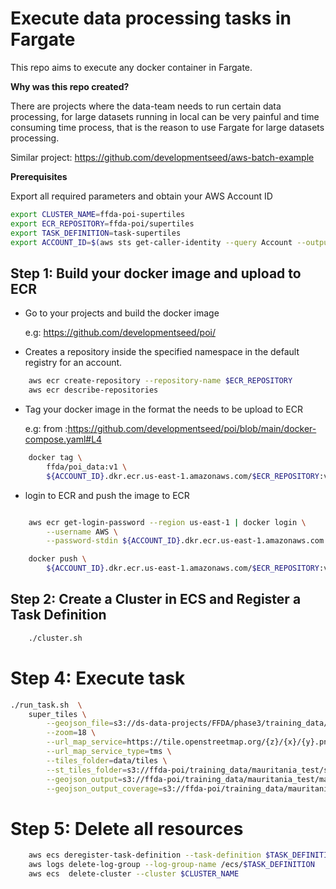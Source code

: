# Execute data processing tasks in Fargate

This repo aims to execute any docker container in Fargate. 

**Why was this repo created?**

There are projects where the data-team needs to run certain data processing, for large datasets  running in local can be very painful and time consuming time process,   that is the reason to use Fargate  for large datasets processing.

Similar project: https://github.com/developmentseed/aws-batch-example


**Prerequisites**

Export all required parameters and obtain your AWS Account ID

```sh
export CLUSTER_NAME=ffda-poi-supertiles
export ECR_REPOSITORY=ffda-poi/supertiles
export TASK_DEFINITION=task-supertiles
export ACCOUNT_ID=$(aws sts get-caller-identity --query Account --output text)
```


## Step 1: Build your docker image and upload to ECR


- Go to your projects and build the docker image

    e.g: https://github.com/developmentseed/poi/



- Creates a repository inside the specified namespace in the default registry for an account.

```bash
    aws ecr create-repository --repository-name $ECR_REPOSITORY
    aws ecr describe-repositories
```



- Tag your docker image in the format the needs to be upload to ECR

    e.g: from :https://github.com/developmentseed/poi/blob/main/docker-compose.yaml#L4

```bash
    docker tag \
        ffda/poi_data:v1 \
        ${ACCOUNT_ID}.dkr.ecr.us-east-1.amazonaws.com/$ECR_REPOSITORY:v1
```

- login to ECR and push the image to ECR


```bash

    aws ecr get-login-password --region us-east-1 | docker login \
        --username AWS \
        --password-stdin ${ACCOUNT_ID}.dkr.ecr.us-east-1.amazonaws.com

    docker push \
        ${ACCOUNT_ID}.dkr.ecr.us-east-1.amazonaws.com/$ECR_REPOSITORY:v1
```


## Step 2: Create a Cluster in ECS and Register a Task Definition

```bash
    ./cluster.sh
```


# Step 4: Execute task 

```sh
./run_task.sh  \
    super_tiles \
        --geojson_file=s3://ds-data-projects/FFDA/phase3/training_data/mauritania_training_data.geojson \
        --zoom=18 \
        --url_map_service=https://tile.openstreetmap.org/{z}/{x}/{y}.png \
        --url_map_service_type=tms \
        --tiles_folder=data/tiles \
        --st_tiles_folder=s3://ffda-poi/training_data/mauritania_test/supertiles/ \
        --geojson_output=s3://ffda-poi/training_data/mauritania_test/mauritania_training_data.geojson \
        --geojson_output_coverage=s3://ffda-poi/training_data/mauritania_test/mauritania_training_supertile_coverage.geojson
```



# Step 5: Delete all resources 


```bash
    aws ecs deregister-task-definition --task-definition $TASK_DEFINITION:1
    aws logs delete-log-group --log-group-name /ecs/$TASK_DEFINITION
    aws ecs  delete-cluster --cluster $CLUSTER_NAME
```